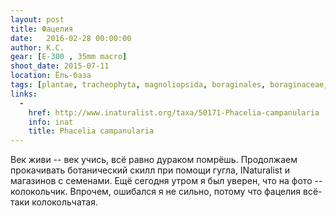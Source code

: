 ```yaml
---
layout: post
title: Фацелия
date:   2016-02-28 00:00:00
author: К.С.
gear: [E-300 , 35mm macro]
shoot_date: 2015-07-11
location: Ёль-база
tags: [plantae, tracheophyta, magnoliopsida, boraginales, boraginaceae, phacelia, phacelia campanularia]
links:
  -
    href: http://www.inaturalist.org/taxa/50171-Phacelia-campanularia
    info: inat
    title: Phacelia campanularia
---
```


Век живи -- век учись, всё равно дураком помрёшь. Продолжаем прокачивать ботанический скилл при помощи гугла, INaturalist и магазинов с семенами. Ещё сегодня утром я был уверен, что на фото -- колокольчик. Впрочем, ошибался я не сильно, потому что фацелия всё-таки колокольчатая.

